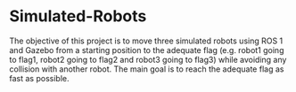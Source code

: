 # Simulated-Robots
The objective of this project is to move three simulated robots using ROS 1 and Gazebo from a starting position to the adequate flag (e.g. robot1 going to flag1, robot2 going to flag2 and robot3 going to flag3) while avoiding any collision with another robot. The main goal is to reach the adequate flag as fast as possible. 

